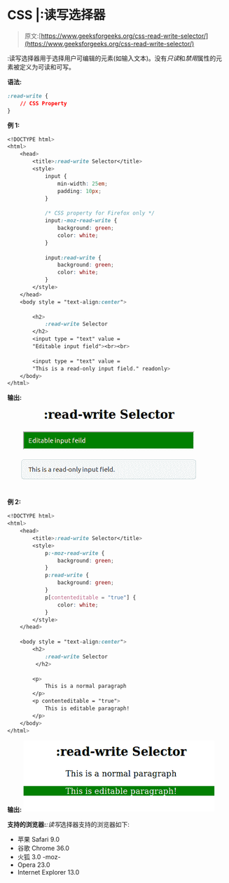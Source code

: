 # CSS |:读写选择器

> 原文:[https://www.geeksforgeeks.org/css-read-write-selector/](https://www.geeksforgeeks.org/css-read-write-selector/)

:读写选择器用于选择用户可编辑的元素(如输入文本)。没有*只读*和*禁用*属性的元素被定义为可读和可写。

**语法:**

```css
:read-write {
    // CSS Property
}
```

**例 1:**

```css
<!DOCTYPE html>
<html>
    <head>
        <title>:read-write Selector</title>
        <style>
            input {
                min-width: 25em;
                padding: 10px;
            }

            /* CSS property for Firefox only */
            input:-moz-read-write { 
                background: green;
                color: white;
            }

            input:read-write { 
                background: green;
                color: white;
            }
        </style>
    </head>
    <body style = "text-align:center">

        <h2>
            :read-write Selector
        </h2>
        <input type = "text" value = 
        "Editable input field"><br><br>

        <input type = "text" value = 
        "This is a read-only input field." readonly>
    </body>
</html>                    
```

**输出:**
![read1](img/54d5e1d441ab3e964b3980b6b69859ba.png)

**例 2:**

```css
<!DOCTYPE html>
<html>
    <head>
        <title>:read-write Selector</title>
        <style>
            p:-moz-read-write { 
                background: green;
            }
            p:read-write { 
                background: green; 
            } 
            p[contenteditable = "true"] { 
                color: white;
            }
        </style>
    </head>

    <body style = "text-align:center">
        <h2>
            :read-write Selector
         </h2>

        <p>
            This is a normal paragraph
        </p>
        <p contenteditable = "true">
            This is editable paragraph!
        </p>
    </body>
</html>                    
```

**输出:**
![read2](img/e196ba265ee05be5cf4cd9676f0f1474.png)

**支持的浏览器:***:读写*选择器支持的浏览器如下:

*   苹果 Safari 9.0
*   谷歌 Chrome 36.0
*   火狐 3.0 -moz-
*   Opera 23.0
*   Internet Explorer 13.0